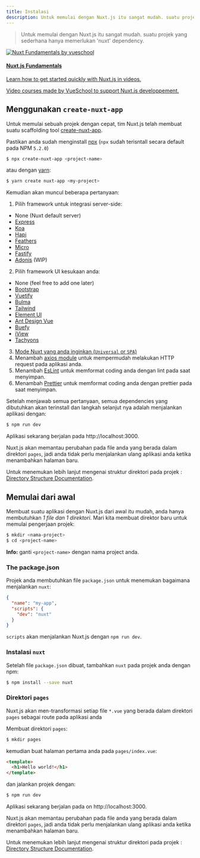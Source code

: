 ```yaml
---
title: Instalasi
description: Untuk memulai dengan Nuxt.js itu sangat mudah. suatu projek yang sederhana hanya memerlukan 'nuxt' dependency.
---
```


> Untuk memulai dengan Nuxt.js itu sangat mudah. suatu projek yang sederhana hanya memerlukan 'nuxt' dependency.

<div>
  <a href="https://vueschool.io/courses/nuxtjs-fundamentals/?friend=nuxt" target="_blank" class="Promote">
    <img src="/nuxt-fundamentals.png" srcset="/nuxt-fundamentals-2x.png 2x" alt="Nuxt Fundamentals by vueschool"/>
    <div class="Promote__Content">
      <h4 class="Promote__Content__Title">Nuxt.js Fundamentals</h4>
      <p class="Promote__Content__Description">Learn how to get started quickly with Nuxt.js in videos.</p>
      <p class="Promote__Content__Signature">Video courses made by VueSchool to support Nuxt.js developpement.</p>
    </div>
  </a>
</div>

## Menggunakan `create-nuxt-app`

Untuk memulai sebuah projek dengan cepat, tim Nuxt.js telah membuat suatu scaffolding tool [create-nuxt-app](https://github.com/nuxt/create-nuxt-app).

Pastikan anda sudah menginstall [npx](https://www.npmjs.com/package/npx) (`npx` sudah terisntall secara default pada NPM `5.2.0`)

```bash
$ npx create-nuxt-app <project-name>
```

atau dengan [yarn](https://yarnpkg.com/en/):

```bash
$ yarn create nuxt-app <my-project>
```

Kemudian akan muncul beberapa pertanyaan:

1. Pilih framework untuk integrasi server-side:
  - None (Nuxt default server)
  - [Express](https://github.com/expressjs/express)
  - [Koa](https://github.com/koajs/koa)
  - [Hapi](https://github.com/hapijs/hapi)
  - [Feathers](https://github.com/feathersjs/feathers)
  - [Micro](https://github.com/zeit/micro)
  - [Fastify](https://github.com/fastify/fastify)
  - [Adonis](https://github.com/adonisjs/adonis-framework) (WIP)

2. Pilih framework UI kesukaan anda:
  - None (feel free to add one later)
  - [Bootstrap](https://github.com/bootstrap-vue/bootstrap-vue)
  - [Vuetify](https://github.com/vuetifyjs/vuetify)
  - [Bulma](https://github.com/jgthms/bulma)
  - [Tailwind](https://github.com/tailwindcss/tailwindcss)
  - [Element UI](https://github.com/ElemeFE/element)
  - [Ant Design Vue](https://github.com/vueComponent/ant-design-vue)
  - [Buefy](https://buefy.github.io)
  - [iView](https://www.iviewui.com/)
  - [Tachyons](https://tachyons.io)

3. [Mode Nuxt yang anda inginkan (`Universal` or `SPA`)](https://nuxtjs.org/guide/release-notes#better-spa-experience)
4. Menambah [axios module](https://github.com/nuxt-community/axios-module) untuk mempermudah melakukan HTTP request pada aplikasi anda.
5. Menambah [EsLint](https://eslint.org/) untuk memformat coding anda dengan lint pada saat menyimpan.
6. Menambah [Prettier](https://prettier.io/) untuk memformat coding anda dengan prettier pada saat menyimpan.

Setelah menjawab semua pertanyaan, semua dependencies yang dibutuhkan akan terinstall dan langkah selanjut nya adalah menjalankan aplikasi dengan:

```bash
$ npm run dev
```

Aplikasi sekarang berjalan pada http://localhost:3000.

<div class="Alert">

Nuxt.js akan memantau perubahan pada file anda yang berada dalam direktori <code>pages</code>, jadi anda tidak perlu menjalankan ulang aplikasi anda ketika menambahkan halaman baru.

</div>

Untuk menemukan lebih lanjut mengenai struktur direktori pada projek : [Directory Structure Documentation](/guide/directory-structure).

## Memulai dari awal

Membuat suatu aplikasi dengan Nuxt.js dari awal itu mudah, anda hanya membutuhkan _1 file dan 1 direktori_. Mari kita membuat direktor baru untuk memulai pengerjaan projek:

```bash
$ mkdir <nama-project>
$ cd <project-name>
```

<div class="Alert Alert--nuxt-green">

<b>Info:</b> ganti <code>&lt;project-name&gt;</nom-du-projet></code> dengan nama project anda.

</div>

### The package.json

Projek anda membutuhkan file `package.json` untuk menemukan bagaimana menjalankan `nuxt`:

```json
{
  "name": "my-app",
  "scripts": {
    "dev": "nuxt"
  }
}
```

`scripts` akan menjalankan Nuxt.js dengan `npm run dev`.

### Instalasi `nuxt`

Setelah file `package.json` dibuat, tambahkan `nuxt` pada projek anda dengan npm:

```bash
$ npm install --save nuxt
```

### Direktori `pages`

Nuxt.js akan men-transformasi setiap file `*.vue` yang berada dalam direktori `pages` sebagai route pada aplikasi anda

Membuat direktori `pages`:

```bash
$ mkdir pages
```

kemudian buat halaman pertama anda pada `pages/index.vue`:

```html
<template>
  <h1>Hello world!</h1>
</template>
```

dan jalankan projek dengan:

```bash
$ npm run dev
```

Aplikasi sekarang berjalan pada on http://localhost:3000.

<div class="Alert">

Nuxt.js akan memantau perubahan pada file anda yang berada dalam direktori <code>pages</code>, jadi anda tidak perlu menjalankan ulang aplikasi anda ketika menambahkan halaman baru.

</div>

Untuk menemukan lebih lanjut mengenai struktur direktori pada projek : [Directory Structure Documentation](/guide/directory-structure).
